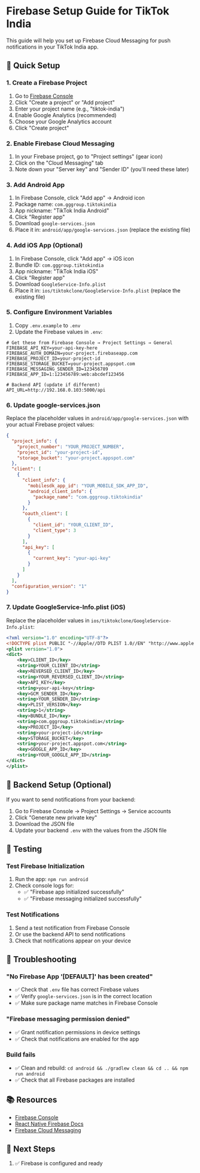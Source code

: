 
# Firebase Setup Guide for TikTok India

This guide will help you set up Firebase Cloud Messaging for push notifications in your TikTok India app.

## 🚀 Quick Setup

### 1. Create a Firebase Project

1. Go to [Firebase Console](https://console.firebase.google.com/)
2. Click "Create a project" or "Add project"
3. Enter your project name (e.g., "tiktok-india")
4. Enable Google Analytics (recommended)
5. Choose your Google Analytics account
6. Click "Create project"

### 2. Enable Firebase Cloud Messaging

1. In your Firebase project, go to "Project settings" (gear icon)
2. Click on the "Cloud Messaging" tab
3. Note down your "Server key" and "Sender ID" (you'll need these later)

### 3. Add Android App

1. In Firebase Console, click "Add app" → Android icon
2. Package name: `com.gggroup.tiktokindia`
3. App nickname: "TikTok India Android"
4. Click "Register app"
5. Download `google-services.json`
6. Place it in: `android/app/google-services.json` (replace the existing file)

### 4. Add iOS App (Optional)

1. In Firebase Console, click "Add app" → iOS icon
2. Bundle ID: `com.gggroup.tiktokindia`
3. App nickname: "TikTok India iOS"
4. Click "Register app"
5. Download `GoogleService-Info.plist`
6. Place it in: `ios/tiktokclone/GoogleService-Info.plist` (replace the existing file)

### 5. Configure Environment Variables

1. Copy `.env.example` to `.env`
2. Update the Firebase values in `.env`:

```env
# Get these from Firebase Console → Project Settings → General
FIREBASE_API_KEY=your-api-key-here
FIREBASE_AUTH_DOMAIN=your-project.firebaseapp.com
FIREBASE_PROJECT_ID=your-project-id
FIREBASE_STORAGE_BUCKET=your-project.appspot.com
FIREBASE_MESSAGING_SENDER_ID=123456789
FIREBASE_APP_ID=1:123456789:web:abcdef123456

# Backend API (update if different)
API_URL=http://192.168.0.103:5000/api
```

### 6. Update google-services.json

Replace the placeholder values in `android/app/google-services.json` with your actual Firebase project values:

```json
{
  "project_info": {
    "project_number": "YOUR_PROJECT_NUMBER",
    "project_id": "your-project-id",
    "storage_bucket": "your-project.appspot.com"
  },
  "client": [
    {
      "client_info": {
        "mobilesdk_app_id": "YOUR_MOBILE_SDK_APP_ID",
        "android_client_info": {
          "package_name": "com.gggroup.tiktokindia"
        }
      },
      "oauth_client": [
        {
          "client_id": "YOUR_CLIENT_ID",
          "client_type": 3
        }
      ],
      "api_key": [
        {
          "current_key": "your-api-key"
        }
      ]
    }
  ],
  "configuration_version": "1"
}
```

### 7. Update GoogleService-Info.plist (iOS)

Replace the placeholder values in `ios/tiktokclone/GoogleService-Info.plist`:

```xml
<?xml version="1.0" encoding="UTF-8"?>
<!DOCTYPE plist PUBLIC "-//Apple//DTD PLIST 1.0//EN" "http://www.apple.com/DTDs/PropertyList-1.0.dtd">
<plist version="1.0">
<dict>
	<key>CLIENT_ID</key>
	<string>YOUR_CLIENT_ID</string>
	<key>REVERSED_CLIENT_ID</key>
	<string>YOUR_REVERSED_CLIENT_ID</string>
	<key>API_KEY</key>
	<string>your-api-key</string>
	<key>GCM_SENDER_ID</key>
	<string>YOUR_SENDER_ID</string>
	<key>PLIST_VERSION</key>
	<string>1</string>
	<key>BUNDLE_ID</key>
	<string>com.gggroup.tiktokindia</string>
	<key>PROJECT_ID</key>
	<string>your-project-id</string>
	<key>STORAGE_BUCKET</key>
	<string>your-project.appspot.com</string>
	<key>GOOGLE_APP_ID</key>
	<string>YOUR_GOOGLE_APP_ID</string>
</dict>
</plist>
```

## 🔧 Backend Setup (Optional)

If you want to send notifications from your backend:

1. Go to Firebase Console → Project Settings → Service accounts
2. Click "Generate new private key"
3. Download the JSON file
4. Update your backend `.env` with the values from the JSON file

## 🧪 Testing

### Test Firebase Initialization

1. Run the app: `npm run android`
2. Check console logs for:
   - ✅ "Firebase app initialized successfully"
   - ✅ "Firebase messaging initialized successfully"

### Test Notifications

1. Send a test notification from Firebase Console
2. Or use the backend API to send notifications
3. Check that notifications appear on your device

## 🐛 Troubleshooting

### "No Firebase App '[DEFAULT]' has been created"
- ✅ Check that `.env` file has correct Firebase values
- ✅ Verify `google-services.json` is in the correct location
- ✅ Make sure package name matches in Firebase Console

### "Firebase messaging permission denied"
- ✅ Grant notification permissions in device settings
- ✅ Check that notifications are enabled for the app

### Build fails
- ✅ Clean and rebuild: `cd android && ./gradlew clean && cd .. && npm run android`
- ✅ Check that all Firebase packages are installed

## 📚 Resources

- [Firebase Console](https://console.firebase.google.com/)
- [React Native Firebase Docs](https://rnfirebase.io/)
- [Firebase Cloud Messaging](https://firebase.google.com/docs/cloud-messaging)

## 🎯 Next Steps

1. ✅ Firebase is configured and ready

